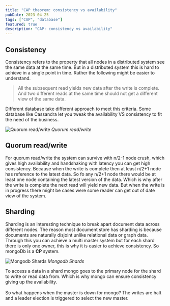 ```yaml
---
title: "CAP theorem: consistency vs availability"
pubDate: 2023-04-25
tags: ["CAP", "database"]
featured: true
description: "CAP: consistency vs availability"
---
```


## Consistency

Consistency refers to the property that all nodes in a distributed system see the same data at the same time. But in a distributed system this is hard to achieve in a single point in time. Rather the following might be easier to understand.

> All the subsequent read yields new data after the write is complete.
> And two different reads at the same time should not get a different view of the same data.

Different database take different approach to meet this criteria. Some database like Cassandra let you tweak the availability VS consistency to fit the need of the business.

![Quorum read/write](@assets/blog/CAP-theorem/Quorum-read-write.png)
_Quorum read/write_

## Quorum read/write

For quorum read/write the system can survive with n/2-1 node crush, which gives high availability and handshaking with latency you can get high consistency. Because when the write is complete then at least n/2+1 node has reference to the latest data. So fo any n/2+1 node there would be at least one node containing the latest version of the data. Which is why after the write is complete the next read will yield new data. But when the write is in progress there might be cases were some reader can get out of date view of the system.

## Sharding

Sharding is an interesting technique to break apart document data across different nodes. The reason most document store has sharding is because documents are naturally disjoint unlike relational data or graph data. Through this you can achieve a multi master system but for each shard there is only one owner, this is why it is easier to achieve consistency. So mongoDb is a **CP** system.

![Mongodb Shards](@assets/blog/CAP-theorem/mongodb-shards.png)
_Mongodb Shards_

To access a data in a shard mongo goes to the primary node for the shard to write or read data from. Which is why mongo can ensure consistency giving up the availability.\
\
So what happens when the master is down for mongo? The writes are halt and a leader election is triggered to select the new master.
